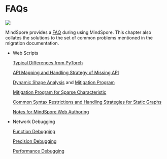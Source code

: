 # FAQs

<a href="https://gitee.com/mindspore/docs/blob/r1.11/docs/mindspore/source_en/migration_guide/faq.md" target="_blank"><img src="https://mindspore-website.obs.cn-north-4.myhuaweicloud.com/website-images/r1.11/resource/_static/logo_source_en.png"></a>

MindSpore provides a [FAQ](https://mindspore.cn/docs/en/r1.11/faq/installation.html) during using MindSpore. This chapter also collates the solutions to the set of common problems mentioned in the migration documentation.

- Web Scripts

    [Typical Differences from PyTorch](https://www.mindspore.cn/docs/en/r1.11/migration_guide/typical_api_comparision.html)

    [API Mapping and Handling Strategy of Missing API](https://www.mindspore.cn/docs/en/r1.11/migration_guide/analysis_and_preparation.html#analyzing-api-compliance)

    [Dynamic Shape Analysis](https://www.mindspore.cn/docs/en/r1.11/migration_guide/analysis_and_preparation.html#dynamic-shape) and [Mitigation Program](https://www.mindspore.cn/docs/en/r1.11/migration_guide/model_development/model_and_cell.html#dynamic-shape-workarounds)

    [Mitigation Program for Sparse Characteristic](https://www.mindspore.cn/docs/en/r1.11/migration_guide/analysis_and_preparation.html#sparsity)

    [Common Syntax Restrictions and Handling Strategies for Static Graphs](https://www.mindspore.cn/docs/en/r1.11/migration_guide/model_development/model_and_cell.html#common-restrictions)

    [Notes for MindSpore Web Authoring](https://www.mindspore.cn/docs/en/r1.11/migration_guide/model_development/model_development.html#considerations-for-mindspore-network-authoring)

- Network Debugging

    [Function Debugging](https://www.mindspore.cn/docs/en/r1.11/migration_guide/debug_and_tune.html#function-debugging)

    [Precision Debugging](https://www.mindspore.cn/docs/en/r1.11/migration_guide/debug_and_tune.html#accuracy-debugging)

    [Performance Debugging](https://www.mindspore.cn/docs/en/r1.11/migration_guide/debug_and_tune.html#performance-tuning)
